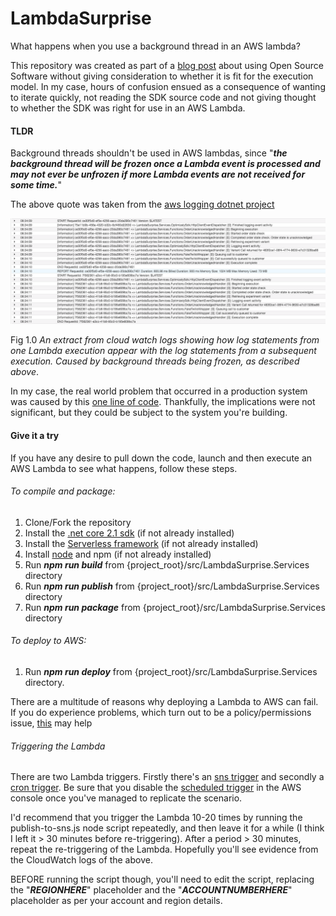 # LambdaSurprise

What happens when you use a background thread in an AWS lambda? 

This repository was created as part of a [blog post](https://blog.timbutterfield.co.uk/2020/02/11/serverless-deploy-developer-policy/) about using Open Source Software without giving consideration to whether it is fit for the execution model. In my case, hours of confusion ensued as a consequence of wanting to iterate quickly, not reading the SDK source code and not giving thought to whether the SDK was right for use in an AWS Lambda. 

#### TLDR

Background threads shouldn't be used in AWS lambdas, since "**_the background thread will be frozen once a Lambda event is processed and may not ever be unfrozen if more Lambda events are not received for some time._**"

The above quote was taken from the [aws logging dotnet project](https://github.com/aws/aws-logging-dotnet)


![See blog post for what happens when you use background tasks](https://github.com/TimButterfield/lambdasurprise/blob/master/AWSLambdaLogs-Threading.png)

Fig 1.0 _An extract from cloud watch logs showing how log statements from one Lambda execution appear with the log statements from a subsequent execution. Caused by background threads being frozen, as described above_.

In my case, the real world problem that occurred in a production system was caused by this [one line of code](https://github.com/optimizely/csharp-sdk/blob/master/OptimizelySDK/Event/Dispatcher/HttpClientEventDispatcher45.cs#L78). Thankfully, the implications were not significant, but they could be subject to the system you're building.  

#### Give it a try
If you have any desire to pull down the code, launch and then execute an AWS Lambda to see what happens, follow these steps. 

###### To compile and package: 
1) Clone/Fork the repository
2) Install the [.net core 2.1 sdk](https://dotnet.microsoft.com/download/dotnet-core/2.1) (if not already installed)
3) Install the [Serverless framework](https://serverless.com/framework/docs/getting-started/) (if not already installed)
4) Install [node](https://nodejs.org/en/download/) and npm (if not already installed)
5) Run **_npm run build_** from {project_root}/src/LambdaSurprise.Services directory
6) Run **_npm run publish_** from {project_root}/src/LambdaSurprise.Services directory
7) Run **_npm run package_** from {project_root}/src/LambdaSurprise.Services directory

###### To deploy to AWS: 
1) Run **_npm run deploy_** from {project_root}/src/LambdaSurprise.Services directory. 

There are a multitude of reasons why deploying a Lambda to AWS can fail.
If you do experience problems, which turn out to be a policy/permissions issue, [this](https://blog.timbutterfield.co.uk/2020/02/11/serverless-deploy-developer-policy/) may help

###### Triggering the Lambda

There are two Lambda triggers. Firstly there's an [sns trigger](https://github.com/TimButterfield/LambdaSurprise/blob/master/src/LambdaSurprise.Services/serverless.yml#L18) and secondly a [cron trigger](https://github.com/TimButterfield/LambdaSurprise/blob/master/src/LambdaSurprise.Services/serverless.yml#L19). Be sure that you disable the [scheduled trigger](https://docs.aws.amazon.com/eventbridge/latest/userguide/run-lambda-schedule.html) in the AWS console once you've managed to replicate the scenario.

I'd recommend that you trigger the Lambda 10-20 times by running the publish-to-sns.js node script repeatedly, and then leave it for a while (I think I left it > 30 minutes before re-triggering). After a period > 30 minutes, repeat the re-triggering of the Lambda. Hopefully you'll see evidence from the CloudWatch logs of the above. 

BEFORE running the script though, you'll need to edit the script, replacing the "**_REGIONHERE_**" placeholder and the "**_ACCOUNTNUMBERHERE_**" placeholder as per your account and region details.
